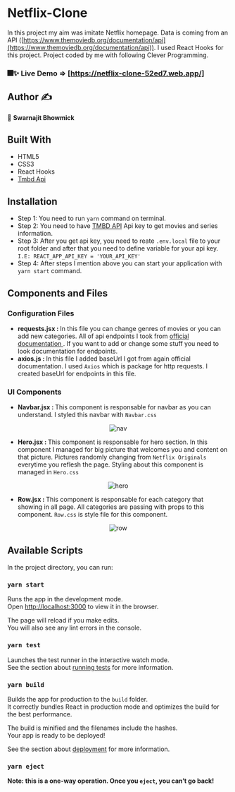 # Netflix-Clone

In this project my aim was imitate Netflix homepage. Data is coming from an API ([https://www.themoviedb.org/documentation/api](https://www.themoviedb.org/documentation/api)). I used React Hooks for this project. Project coded by me with following Clever Programming.

### 🎆✨ Live Demo => [https://netflix-clone-52ed7.web.app/]

## Author ✍️  

👤 <b> Swarnajit Bhowmick </b>

## Built With

- HTML5
- CSS3
- React Hooks
- [Tmbd Api](https://www.themoviedb.org/documentation/api)

## Installation

- Step 1: You need to run `yarn` command on terminal.
- Step 2: You need to have [TMBD API](https://www.themoviedb.org/documentation/api) Api key to get movies and series information.
- Step 3: After you get api key, you need to reate `.env.local` file to your root folder and after that you need to define variable for your api key. `I.E: REACT_APP_API_KEY = 'YOUR_API_KEY'`
- Step 4: After steps I mention above you can start your application with `yarn start` command.

## Components and Files

### Configuration Files

- <b>requests.jsx : </b> In this file you can change genres of movies or you can add new categories. All of api endpoints I took from [official documentation ](https://developers.themoviedb.org/3). If you want to add or change some stuff you need to look documentation for endpoints.
- <b> axios.js : </b> In this file I added baseUrl I got from again official documentation. I used `Axios` which is package for http requests. I created baseUrl for endpoints in this file.

### UI Components

- <b> Navbar.jsx : </b> This component is responsable for navbar as you can understand. I styled this navbar with `Navbar.css`

<p align="center">
<img src="https://i.ibb.co/CtGq53V/nav.png" alt="nav" border="0" style='text-align:center'>
 </p>
 
 - <b> Hero.jsx : </b> This component is responsable for hero section. In this component I managed for big picture that welcomes you and content on that picture. Pictures randomly changing from `Netflix Originals` everytime you reflesh the page. Styling about this component is managed in `Hero.css`

<p align='center'><img src="https://i.ibb.co/6ZQSCbx/hero.png" alt="hero" border="0"></p>

- <b> Row.jsx : </b> This component is responsable for each category that showing in all page. All categories are passing with props to this component. `Row.css` is style file for this component.

<p align='center'><img src="https://i.ibb.co/93vgfGQ/row.png" alt="row" border="0"></p>

## Available Scripts

In the project directory, you can run:

### `yarn start`

Runs the app in the development mode.<br />
Open [http://localhost:3000](http://localhost:3000) to view it in the browser.

The page will reload if you make edits.<br />
You will also see any lint errors in the console.

### `yarn test`

Launches the test runner in the interactive watch mode.<br />
See the section about [running tests](https://facebook.github.io/create-react-app/docs/running-tests) for more information.

### `yarn build`

Builds the app for production to the `build` folder.<br />
It correctly bundles React in production mode and optimizes the build for the best performance.

The build is minified and the filenames include the hashes.<br />
Your app is ready to be deployed!

See the section about [deployment](https://facebook.github.io/create-react-app/docs/deployment) for more information.

### `yarn eject`

**Note: this is a one-way operation. Once you `eject`, you can’t go back!**
